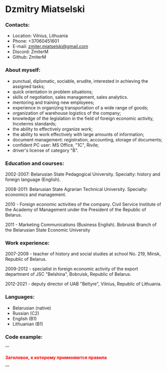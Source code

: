 # Dzmitry Miatselski

### Contacts:
* Location: Vilnius, Lithuania
* Phone: +37060451601
* E-mail: zmiter.miatselski@gmail.com
* Discord: ZmiterM
* Github: ZmiterM

### About myself:
* punctual, diplomatic, sociable, erudite, interested in achieving the assigned tasks;
* quick orientation in problem situations;
* skills of negotiation, sales management, sales analytics.
* mentoring and training new employees;
* experience in organizing transportation of a wide range of goods;
* organization of warehouse logistics of the company;
* knowledge of the legislation in the field of foreign economic activity, Incoterms standards;
* the ability to effectively organize work;
* the ability to work effectively with large amounts of information;
* document management: registration, accounting, storage of documents;
* confident PC user: MS Office, "1C", Rivile;
* driver's license of category "B".

### Education and courses:
2002-2007:
Belarusian State Pedagogical University.
Specialty: history and foreign language (English).

2008-2011:
Belarusian State Agrarian Technical University.
Specialty: economics and management.

2010 - Foreign economic activities of the company.
Civil Service Institute of the Academy of Management under the President of the Republic of Belarus.

2011 - Marketing Communications (Business English).
Bobruisk Branch of the Belarusian State Economic University

### Work experience:
2007-2009 - teacher of history and social studies at school No. 219, Minsk, Republic of Belarus.

2009-2012 - specialist in foreign economic activity of the export department of JSC "Belshina", Bobruisk, Republic of Belarus.

2012-2021 - deputy director of UAB "Beltyre", Vilnius, Republic of Lithuania.

### Languages:
* Belarusian (native)
* Russian (C2)
* English (B1)
* Lithuanian (B1)

### Code example:
'''
<style>
#red {color: red;}
.bold {font-weight: bold;}
</style>

<p id="red" class="bold">Заголовок, к которому применяются правила</p>
'''

